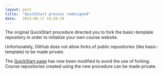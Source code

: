 ```yaml
---
layout: post
title:  "QuickStart process redesigned"
date:   2014-06-17 14:29:39
---
```


The original QuickStart procedure directed you to fork the basic-template repository in order to initialize your own course website. 

Unfortunately, GitHub does not allow forks of public repositories (like basic-template) to be made private.  

The [QuickStart page](/quickstart.html) has now been modified to avoid the use of forking.  Course repositories created using the new procedure can be made private. 
